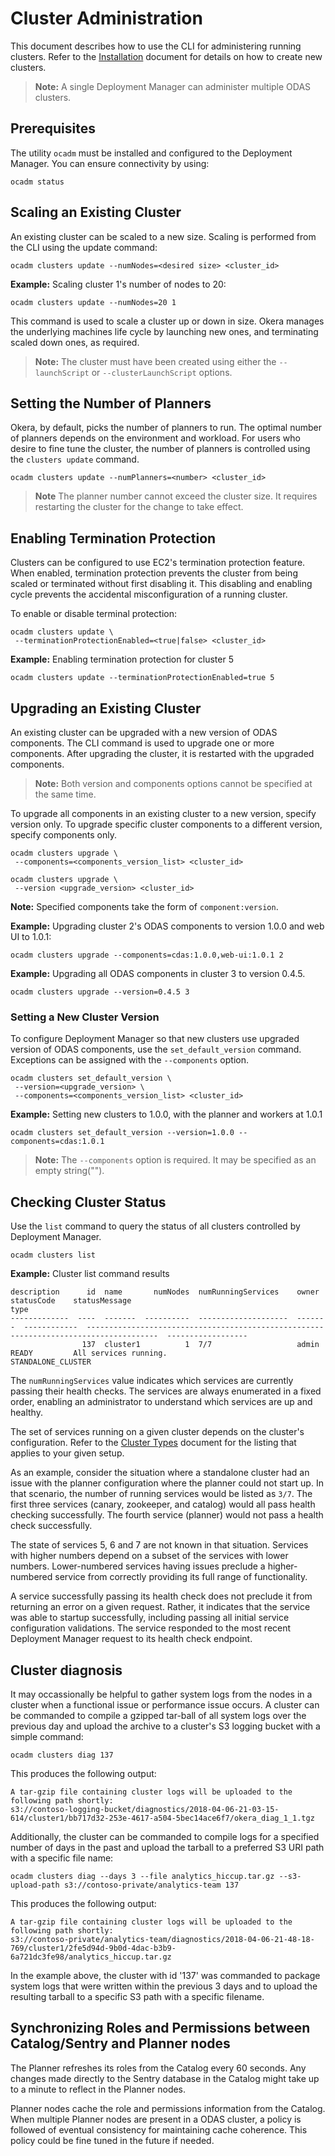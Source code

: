 ﻿---
permalink: cluster-administration
---
# Cluster Administration

This document describes how to use the CLI for administering running clusters.
Refer to the [Installation](Install.md) document for details on how to create new clusters.

> **Note:** A single Deployment Manager can administer multiple ODAS clusters.

## Prerequisites

The utility `ocadm` must be installed and configured to the Deployment Manager.
You can ensure connectivity by using:

```shell
ocadm status
```

## Scaling an Existing Cluster

An existing cluster can be scaled to a new size.
Scaling is performed from the CLI using the update command:

```shell
ocadm clusters update --numNodes=<desired size> <cluster_id>
```

**Example:** Scaling cluster 1's number of nodes to 20:

```shell
ocadm clusters update --numNodes=20 1
```

This command is used to scale a cluster up or down in size.
Okera manages the underlying machines life cycle by launching new ones, and terminating scaled down ones, as required.

> **Note:** The cluster must have been created using either the `--launchScript` or
`--clusterLaunchScript` options.

## Setting the Number of Planners

Okera, by default, picks the number of planners to run.
The optimal number of planners depends on the environment and workload. For users who desire to fine tune the cluster, the number of planners is controlled using the `clusters update` command.

```shell
ocadm clusters update --numPlanners=<number> <cluster_id>
```

> **Note**
> The planner number cannot exceed the cluster size.
> It requires restarting the cluster for the change to take effect.

## Enabling Termination Protection

Clusters can be configured to use EC2's termination protection feature.
When enabled, termination protection prevents the cluster from being scaled or terminated without first disabling it.
This disabling and enabling cycle prevents the accidental misconfiguration of a running cluster.

To enable or disable terminal protection:

```shell
ocadm clusters update \
 --terminationProtectionEnabled=<true|false> <cluster_id>
```

**Example:** Enabling termination protection for cluster 5
```shell
ocadm clusters update --terminationProtectionEnabled=true 5
```

## Upgrading an Existing Cluster

An existing cluster can be upgraded with a new version of ODAS components.
The CLI command is used to upgrade one or more components.
After upgrading the cluster, it is restarted with the upgraded components.

> **Note:** Both version and components options cannot be specified at the same time.

To upgrade all components in an existing cluster to a new version, specify version only.
To upgrade specific cluster components to a different version, specify components only.

```shell
ocadm clusters upgrade \
 --components=<components_version_list> <cluster_id>
```

```shell
ocadm clusters upgrade \
 --version <upgrade_version> <cluster_id>
```

**Note:** Specified components take the form of `component:version`.

**Example:** Upgrading cluster 2's ODAS components to version 1.0.0 and web UI to 1.0.1:
```shell
ocadm clusters upgrade --components=cdas:1.0.0,web-ui:1.0.1 2
```

**Example:** Upgrading all ODAS components in cluster 3 to version 0.4.5.
```shell
ocadm clusters upgrade --version=0.4.5 3
```

### Setting a New Cluster Version

To configure Deployment Manager so that new clusters use upgraded version of ODAS components, use the `set_default_version` command.
Exceptions can be assigned with the `--components` option.

```shell
ocadm clusters set_default_version \
 --version=<upgrade_version> \
 --components=<components_version_list> <cluster_id>
```

**Example:** Setting new clusters to 1.0.0, with the planner and workers at 1.0.1

```shell
ocadm clusters set_default_version --version=1.0.0 --components=cdas:1.0.1
```

> **Note:** The `--components` option is required. It may be specified as an empty string("").

## Checking Cluster Status

Use the `list` command to query the status of all clusters controlled by Deployment Manager.

```shell
ocadm clusters list
```

**Example:** Cluster list command results
```shell
description      id  name       numNodes  numRunningServices    owner    statusCode    statusMessage                                                                           type
-------------  ----  -------  ----------  --------------------  -------  ------------  --------------------------------------------------------------------------------------  ------------------
                137  cluster1          1  7/7                   admin    READY         All services running.                                                                   STANDALONE_CLUSTER
```

The `numRunningServices` value indicates which services are currently passing their health checks.
The services are always enumerated in a fixed order, enabling an administrator to understand which services are up and healthy.


The set of services running on a given cluster depends on the cluster's configuration.
Refer to the [Cluster Types](ClusterTypes.md) document for the listing that applies to your given setup.

As an example, consider the situation where a standalone cluster had an issue with the planner configuration where the planner could not start up.
In that scenario, the number of running services would be listed as `3/7`.
The first three services (canary, zookeeper, and catalog) would all pass health checking successfully.
The fourth service (planner) would not pass a health check successfully.

The state of services 5, 6 and 7 are not known in that situation.
Services with higher numbers depend on a subset of the services with lower numbers.
Lower-numbered services having issues preclude a higher-numbered service from correctly providing its full range of functionality.

A service successfully passing its health check does not preclude it from returning an error on a given request.
Rather, it indicates that the service was able to startup successfully, including passing all initial service configuration validations.
The service responded to the most recent Deployment Manager request to its health check endpoint.

## Cluster diagnosis

It may occassionally be helpful to gather system logs from the nodes in a cluster when
a functional issue or performance issue occurs. A cluster can be commanded to compile
a gzipped tar-ball of all system logs over the previous day and upload the archive to
a cluster's S3 logging bucket with a simple command:

  ```shell
  ocadm clusters diag 137
  ```

This produces the following output:

  ```shell
  A tar-gzip file containing cluster logs will be uploaded to the following path shortly:
  s3://contoso-logging-bucket/diagnostics/2018-04-06-21-03-15-614/cluster1/bb717d32-253e-4617-a504-5bec14ace6f7/okera_diag_1_1.tgz
  ```

Additionally, the cluster can be commanded to compile logs for a specified number of days
in the past and upload the tarball to a preferred S3 URI path with a specific file name:

  ```shell
  ocadm clusters diag --days 3 --file analytics_hiccup.tar.gz --s3-upload-path s3://contoso-private/analytics-team 137
  ```

This produces the following output:

  ```shell
  A tar-gzip file containing cluster logs will be uploaded to the following path shortly:
  s3://contoso-private/analytics-team/diagnostics/2018-04-06-21-48-18-769/cluster1/2fe5d94d-9b0d-4dac-b3b9-6a721dc3fe98/analytics_hiccup.tar.gz
  ```

In the example above, the cluster with id '137' was commanded to package system logs that
were written within the previous 3 days and to upload the resulting tarball to a specific
S3 path with a specific filename.

## Synchronizing Roles and Permissions between Catalog/Sentry and Planner nodes

The Planner refreshes its roles from the Catalog every 60 seconds.
Any changes made directly to the Sentry database in the Catalog might take up to a minute to reflect in the Planner nodes.

Planner nodes cache the role and permissions information from the Catalog.
When multiple Planner nodes are present in a ODAS cluster, a policy is followed of eventual consistency for maintaining cache coherence.
This policy could be fine tuned in the future if needed.

